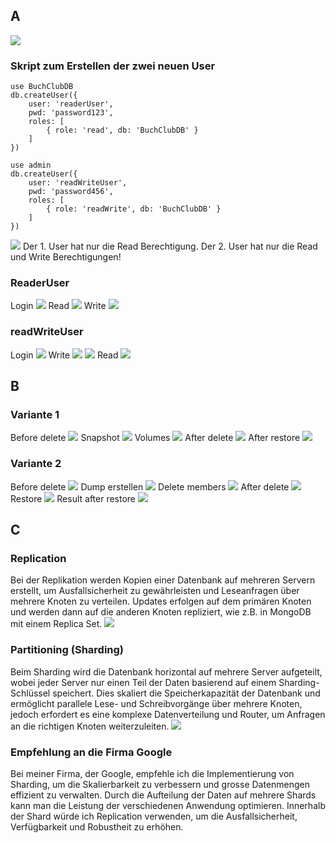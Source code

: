 ## A
![](/KN05/NotAuthenticated.PNG)
### Skript zum Erstellen der zwei neuen User
```
use BuchClubDB
db.createUser({
    user: 'readerUser',
    pwd: 'password123',
    roles: [
        { role: 'read', db: 'BuchClubDB' }
    ]
})
```
```
use admin
db.createUser({
    user: 'readWriteUser',
    pwd: 'password456',
    roles: [
        { role: 'readWrite', db: 'BuchClubDB' }
    ]
})
```
![](/KN05/KN05ACreateUsers.PNG)
Der 1. User hat nur die Read Berechtigung. Der 2. User hat nur die Read und Write Berechtigungen!
### ReaderUser
Login
![](/KN05/LoginReaderUser.PNG)
Read
![](/KN05/ReaderUserRead.PNG)
Write
![](/KN05/ReaderUserWriteUnauth.PNG)

### readWriteUser
Login
![](/KN05/LoginReadWrite.PNG)
Write
![](/KN05/ReadWriteInsert1.PNG)
![](/KN05/ReadWriteInsert2.PNG)
Read
![](/KN05/ReadWriteRead.PNG)

## B
### Variante 1
Before delete
![](/KN05/BeforeDelete.PNG)
Snapshot
![](/KN05/Snapshot.PNG)
Volumes
![](/KN05/Volumes.PNG)
After delete
![](/KN05/AfterDelete.PNG)
After restore
![](/KN05/AfterRestore.PNG)

### Variante 2
Before delete
![](/KN05/Before2.PNG)
Dump erstellen
![](/KN05/Dump.PNG)
Delete members
![](/KN05/DeleteMembers.PNG)
After delete
![](/KN05/After2.PNG)
Restore
![](/KN05/Restore.PNG)
Result after restore
![](/KN05/ResultAfterRestore.PNG)

## C
### Replication
Bei der Replikation werden Kopien einer Datenbank auf mehreren Servern erstellt, um Ausfallsicherheit zu gewährleisten und Leseanfragen über mehrere Knoten zu verteilen. Updates erfolgen auf dem primären Knoten und werden dann auf die anderen Knoten repliziert, wie z.B. in MongoDB mit einem Replica Set.
![](/KN05/CImage.PNG)
### Partitioning (Sharding)
Beim Sharding wird die Datenbank horizontal auf mehrere Server aufgeteilt, wobei jeder Server nur einen Teil der Daten basierend auf einem Sharding-Schlüssel speichert. Dies skaliert die Speicherkapazität der Datenbank und ermöglicht parallele Lese- und Schreibvorgänge über mehrere Knoten, jedoch erfordert es eine komplexe Datenverteilung und Router, um Anfragen an die richtigen Knoten weiterzuleiten.
![](/KN05/CImage2.PNG)
### Empfehlung an die Firma Google
Bei meiner Firma, der Google, empfehle ich die Implementierung von Sharding, um die Skalierbarkeit zu verbessern und grosse Datenmengen effizient zu verwalten. Durch die Aufteilung der Daten auf mehrere Shards kann man die Leistung der verschiedenen Anwendung optimieren. Innerhalb der Shard würde ich Replication verwenden, um die Ausfallsicherheit, Verfügbarkeit und Robustheit zu erhöhen.
